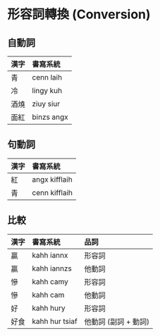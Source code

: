 # 形容詞轉換 \(Conversion\)

## 自動詞

| 漢字 | 書寫系統 |
| :--- | :--- |
| 青 | cenn laih |
| 冷 | lingy kuh |
| 酒燒 | ziuy siur |
| 面紅 | binzs angx |

## 句動詞

| 漢字 | 書寫系統 |
| :--- | :--- |
| 紅 | angx kifflaih |
| 青 | cenn kifflaih |

## 比較

| 漢字 | 書寫系統 | 品詞 |
| :--- | :--- | :--- |
| 贏 | kahh iannx | 形容詞 |
| 贏 | kahh iannzs | 他動詞 |
| 慘 | kahh camy | 形容詞 |
| 慘 | kahh cam | 他動詞 |
| 好 | kahh hury | 形容詞 |
| 好食 | kahh hur tsiaf | 他動詞 (副詞 + 動詞) |
